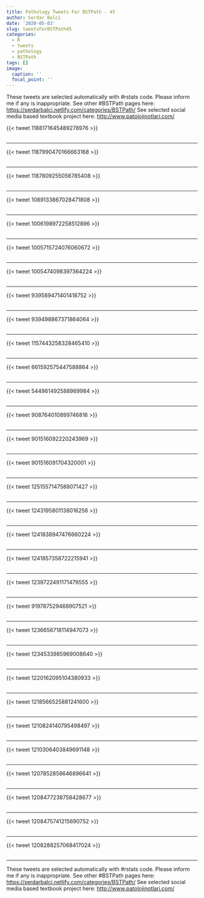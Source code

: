 ```yaml
---
title: Pathology Tweets For BSTPath - 45
author: Serdar Balci
date: '2020-05-03'
slug: tweetsForBSTPath45
categories:
  - R
  - tweets
  - pathology
  - BSTPath
tags: []
image:
  caption: ''
  focal_point: ''
---
```



These tweets are selected automatically with #rstats code. Please inform me if any is inappropriate.
See other #BSTPath pages here: https://serdarbalci.netlify.com/categories/BSTPath/ 
See selected social media based textbook project here: http://www.patolojinotlari.com/

{{< tweet 1188171645489278976 >}}
<br>
<br>
<hr>
{{< tweet 1187990470166663168 >}}
<br>
<br>
<hr>
{{< tweet 1187809255056785408 >}}
<br>
<br>
<hr>
{{< tweet 1089133867028471808 >}}
<br>
<br>
<hr>
{{< tweet 1006198972258512896 >}}
<br>
<br>
<hr>
{{< tweet 1005715724076060672 >}}
<br>
<br>
<hr>
{{< tweet 1005474098397364224 >}}
<br>
<br>
<hr>
{{< tweet 939589471401418752 >}}
<br>
<br>
<hr>
{{< tweet 939498867371864064 >}}
<br>
<br>
<hr>
{{< tweet 1157443258328465410 >}}
<br>
<br>
<hr>
{{< tweet 661592575447588864 >}}
<br>
<br>
<hr>
{{< tweet 544961492588969984 >}}
<br>
<br>
<hr>
{{< tweet 908764010899746816 >}}
<br>
<br>
<hr>
{{< tweet 901516092220243969 >}}
<br>
<br>
<hr>
{{< tweet 901516091704320001 >}}
<br>
<br>
<hr>
{{< tweet 1251557147588071427 >}}
<br>
<br>
<hr>
{{< tweet 1243195801138016256 >}}
<br>
<br>
<hr>
{{< tweet 1241838947476660224 >}}
<br>
<br>
<hr>
{{< tweet 1241857358722215941 >}}
<br>
<br>
<hr>
{{< tweet 1239722491171479555 >}}
<br>
<br>
<hr>
{{< tweet 919787529468907521 >}}
<br>
<br>
<hr>
{{< tweet 1236656718114947073 >}}
<br>
<br>
<hr>
{{< tweet 1234533985969008640 >}}
<br>
<br>
<hr>
{{< tweet 1220162095104380933 >}}
<br>
<br>
<hr>
{{< tweet 1218566525881241600 >}}
<br>
<br>
<hr>
{{< tweet 1210824140795498497 >}}
<br>
<br>
<hr>
{{< tweet 1210306403849691148 >}}
<br>
<br>
<hr>
{{< tweet 1207852858646896641 >}}
<br>
<br>
<hr>
{{< tweet 1208477238758428677 >}}
<br>
<br>
<hr>
{{< tweet 1208475741215690752 >}}
<br>
<br>
<hr>
{{< tweet 1208288257068417024 >}}
<br>
<br>
<hr>


These tweets are selected automatically with #rstats code. Please inform me if any is inappropriate.
See other #BSTPath pages here: https://serdarbalci.netlify.com/categories/BSTPath/ 
See selected social media based textbook project here: http://www.patolojinotlari.com/
